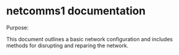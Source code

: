 # netcomms1 documentation

Purpose:

This document outlines a basic network configuration and includes methods for disrupting and reparing the network.
